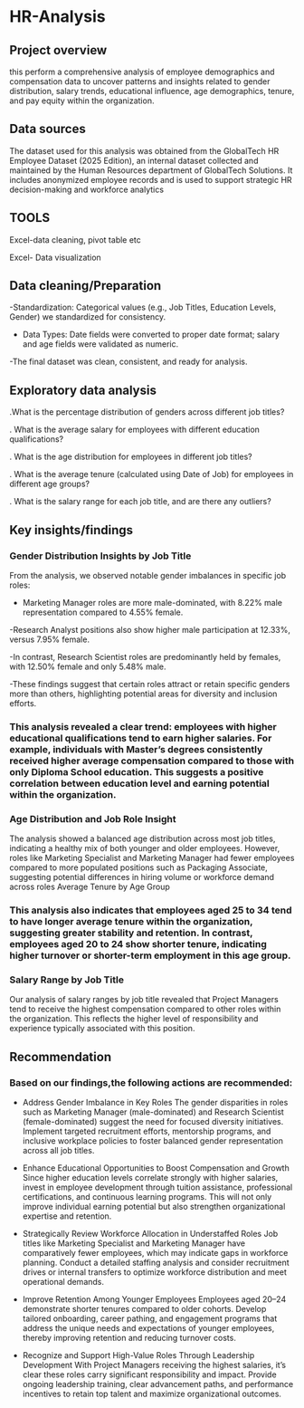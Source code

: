 # HR-Analysis
## Project overview

this perform a comprehensive analysis of employee demographics and compensation data to uncover patterns and insights related to gender distribution, salary trends, educational influence, age demographics, tenure, and pay equity within the organization.

## Data sources
The dataset used for this analysis was obtained from the GlobalTech HR Employee Dataset (2025 Edition), an internal dataset collected and maintained by the Human Resources department of GlobalTech Solutions. It includes anonymized employee records and is used to support strategic HR decision-making and workforce analytics

## TOOLS

Excel-data cleaning, pivot table etc

Excel- Data visualization

## Data cleaning/Preparation


-Standardization: Categorical values (e.g., Job Titles, Education Levels, Gender) we standardized for consistency.


- Data Types: Date fields were converted to proper date format; salary and age fields were validated as numeric.


-The final dataset was clean, consistent, and ready for analysis.

## Exploratory data analysis

.What is the percentage distribution of genders across different job 
titles?
 
 . What is the average salary for employees with different education 
qualifications?

 . What is the age distribution for employees in different job titles?

 . What is the average tenure (calculated using Date of Job) for employees in 
different age groups?

 . What is the salary range for each job title, and are there any outliers?

 ## Key insights/findings

 ### Gender Distribution Insights by Job Title

From the analysis, we observed notable gender imbalances in specific job roles:

    
 - Marketing Manager roles are more male-dominated, with 8.22% male representation compared to 4.55% female.

  -Research Analyst positions also show higher male participation at 12.33%, versus 7.95% female.

  -In contrast, Research Scientist roles are predominantly held by females, with 12.50% female and only 5.48% male.

-These findings suggest that certain roles attract or retain specific genders more than others, highlighting potential areas for diversity and inclusion efforts.



### This analysis revealed a clear trend: employees with higher educational qualifications tend to earn higher salaries. For example, individuals with Master’s  degrees consistently received higher average compensation compared to those with only Diploma School education. This suggests a positive correlation between education level and earning potential within the organization.


### Age Distribution and Job Role Insight

The analysis showed a balanced age distribution across most job titles, indicating a healthy mix of both younger and older employees. However, roles like Marketing Specialist and Marketing Manager had fewer employees compared to more populated positions such as Packaging Associate, suggesting potential differences in hiring volume or workforce demand across roles
Average Tenure by Age Group

### This analysis also indicates that employees aged 25 to 34 tend to have longer average tenure within the organization, suggesting greater stability and retention. In contrast, employees aged 20 to 24 show shorter tenure, indicating higher turnover or shorter-term employment in this age group.




### Salary Range by Job Title

Our analysis of salary ranges by job title revealed that Project Managers tend to receive the highest compensation compared to other roles within the organization. This reflects the higher level of responsibility and experience typically associated with this position.

## Recommendation

###  Based on our findings,the following actions are recommended:
   
 - Address Gender Imbalance in Key Roles
    The gender disparities in roles such as Marketing Manager (male-dominated) and Research Scientist (female-dominated) suggest the need for focused diversity initiatives. Implement targeted recruitment efforts, mentorship programs, and inclusive workplace policies to foster balanced gender representation across all job titles.

 - Enhance Educational Opportunities to Boost Compensation and Growth
    Since higher education levels correlate strongly with higher salaries, invest in employee development through tuition assistance, professional certifications, and continuous learning programs. This will not only improve individual earning potential but also strengthen organizational expertise and retention.

-  Strategically Review Workforce Allocation in Understaffed Roles
    Job titles like Marketing Specialist and Marketing Manager have comparatively fewer employees, which may indicate gaps in workforce planning. Conduct a detailed staffing analysis and consider recruitment drives or internal transfers to optimize workforce distribution and meet operational demands.

 - Improve Retention Among Younger Employees
    Employees aged 20–24 demonstrate shorter tenures compared to older cohorts. Develop tailored onboarding, career pathing, and engagement programs that address the unique needs and expectations of younger employees, thereby improving retention and reducing turnover costs.

 - Recognize and Support High-Value Roles Through Leadership Development
    With Project Managers receiving the highest salaries, it’s clear these roles carry significant responsibility and impact. Provide ongoing leadership training, clear advancement paths, and performance incentives to retain top talent and maximize organizational outcomes.



    





    





































